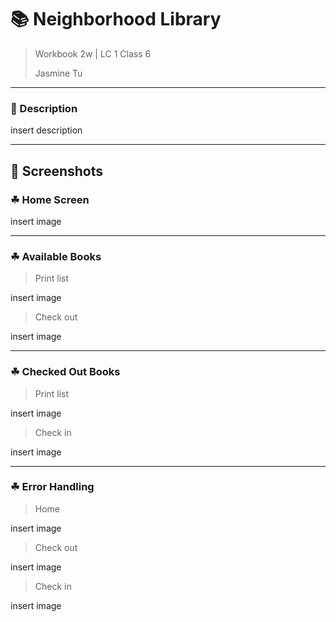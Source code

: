 # 📚 Neighborhood Library
> Workbook 2w | LC 1 Class 6
>
> Jasmine Tu

---

### 📔 Description
insert description

---
## 📸 Screenshots
### ☘ Home Screen

insert image

---
### ☘ Available Books
> Print list

insert image

> Check out

insert image

---
### ☘ Checked Out Books
> Print list

insert image

> Check in

insert image

---
### ☘ Error Handling
> Home

insert image

> Check out

insert image

> Check in

insert image